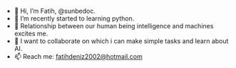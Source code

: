 - 👋 Hi, I’m Fatih, @sunbedoc.
- 🌱 I’m recently started to learning python.
- 👀 Relationship between our human being intelligence and machines excites me.
- 💞️ I want to collaborate on which i can make simple tasks and learn about AI. 
- 📫 Reach me: fatihdeniz2002@hotmail.com
<!---
sunbedoc/sunbedoc is a ✨ special ✨ repository because its `README.md` (this file) appears on your GitHub profile.
You can click the Preview link to take a look at your changes.
--->
